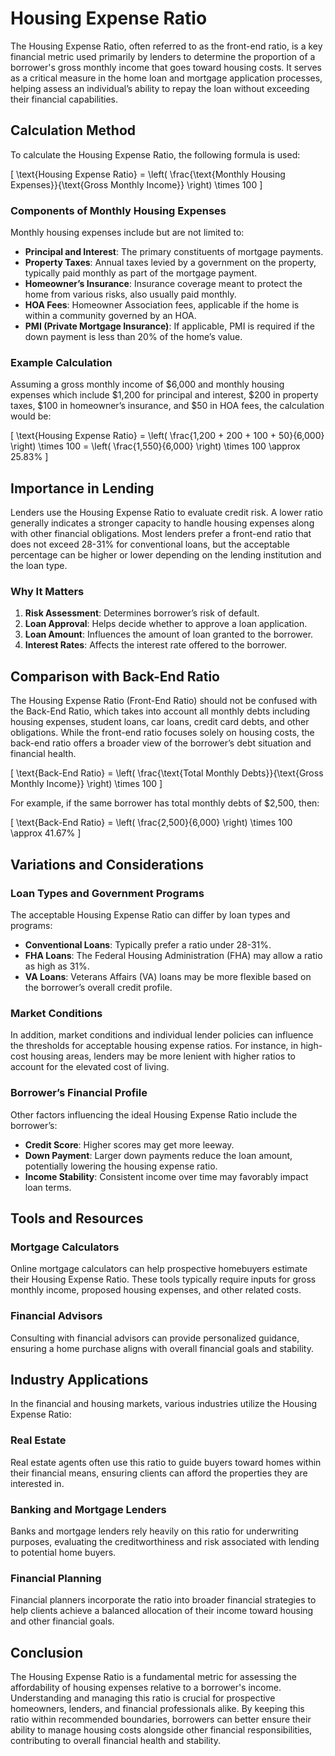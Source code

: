# Housing Expense Ratio

The Housing Expense Ratio, often referred to as the front-end ratio, is a key financial metric used primarily by lenders to determine the proportion of a borrower's gross monthly income that goes toward housing costs. It serves as a critical measure in the home loan and mortgage application processes, helping assess an individual’s ability to repay the loan without exceeding their financial capabilities.

## Calculation Method

To calculate the Housing Expense Ratio, the following formula is used:

\[ \text{Housing Expense Ratio} = \left( \frac{\text{Monthly Housing Expenses}}{\text{Gross Monthly Income}} \right) \times 100 \]

### Components of Monthly Housing Expenses

Monthly housing expenses include but are not limited to:

- **Principal and Interest**: The primary constituents of mortgage payments.
- **Property Taxes**: Annual taxes levied by a government on the property, typically paid monthly as part of the mortgage payment.
- **Homeowner’s Insurance**: Insurance coverage meant to protect the home from various risks, also usually paid monthly.
- **HOA Fees**: Homeowner Association fees, applicable if the home is within a community governed by an HOA.
- **PMI (Private Mortgage Insurance)**: If applicable, PMI is required if the down payment is less than 20% of the home’s value.

### Example Calculation

Assuming a gross monthly income of $6,000 and monthly housing expenses which include $1,200 for principal and interest, $200 in property taxes, $100 in homeowner’s insurance, and $50 in HOA fees, the calculation would be:

\[ \text{Housing Expense Ratio} = \left( \frac{1,200 + 200 + 100 + 50}{6,000} \right) \times 100 = \left( \frac{1,550}{6,000} \right) \times 100 \approx 25.83\% \]

## Importance in Lending

Lenders use the Housing Expense Ratio to evaluate credit risk. A lower ratio generally indicates a stronger capacity to handle housing expenses along with other financial obligations. Most lenders prefer a front-end ratio that does not exceed 28-31% for conventional loans, but the acceptable percentage can be higher or lower depending on the lending institution and the loan type.

### Why It Matters

1. **Risk Assessment**: Determines borrower’s risk of default.
2. **Loan Approval**: Helps decide whether to approve a loan application.
3. **Loan Amount**: Influences the amount of loan granted to the borrower.
4. **Interest Rates**: Affects the interest rate offered to the borrower.

## Comparison with Back-End Ratio

The Housing Expense Ratio (Front-End Ratio) should not be confused with the Back-End Ratio, which takes into account all monthly debts including housing expenses, student loans, car loans, credit card debts, and other obligations. While the front-end ratio focuses solely on housing costs, the back-end ratio offers a broader view of the borrower’s debt situation and financial health.

\[ \text{Back-End Ratio} = \left( \frac{\text{Total Monthly Debts}}{\text{Gross Monthly Income}} \right) \times 100 \]

For example, if the same borrower has total monthly debts of $2,500, then:

\[ \text{Back-End Ratio} = \left( \frac{2,500}{6,000} \right) \times 100 \approx 41.67\% \]

## Variations and Considerations

### Loan Types and Government Programs

The acceptable Housing Expense Ratio can differ by loan types and programs:
- **Conventional Loans**: Typically prefer a ratio under 28-31%.
- **FHA Loans**: The Federal Housing Administration (FHA) may allow a ratio as high as 31%.
- **VA Loans**: Veterans Affairs (VA) loans may be more flexible based on the borrower’s overall credit profile.

### Market Conditions

In addition, market conditions and individual lender policies can influence the thresholds for acceptable housing expense ratios. For instance, in high-cost housing areas, lenders may be more lenient with higher ratios to account for the elevated cost of living.

### Borrower’s Financial Profile

Other factors influencing the ideal Housing Expense Ratio include the borrower’s:
- **Credit Score**: Higher scores may get more leeway.
- **Down Payment**: Larger down payments reduce the loan amount, potentially lowering the housing expense ratio.
- **Income Stability**: Consistent income over time may favorably impact loan terms.

## Tools and Resources

### Mortgage Calculators

Online mortgage calculators can help prospective homebuyers estimate their Housing Expense Ratio. These tools typically require inputs for gross monthly income, proposed housing expenses, and other related costs.

### Financial Advisors

Consulting with financial advisors can provide personalized guidance, ensuring a home purchase aligns with overall financial goals and stability.

## Industry Applications

In the financial and housing markets, various industries utilize the Housing Expense Ratio:

### Real Estate

Real estate agents often use this ratio to guide buyers toward homes within their financial means, ensuring clients can afford the properties they are interested in.

### Banking and Mortgage Lenders

Banks and mortgage lenders rely heavily on this ratio for underwriting purposes, evaluating the creditworthiness and risk associated with lending to potential home buyers.

### Financial Planning

Financial planners incorporate the ratio into broader financial strategies to help clients achieve a balanced allocation of their income toward housing and other financial goals.

## Conclusion

The Housing Expense Ratio is a fundamental metric for assessing the affordability of housing expenses relative to a borrower's income. Understanding and managing this ratio is crucial for prospective homeowners, lenders, and financial professionals alike. By keeping this ratio within recommended boundaries, borrowers can better ensure their ability to manage housing costs alongside other financial responsibilities, contributing to overall financial health and stability.